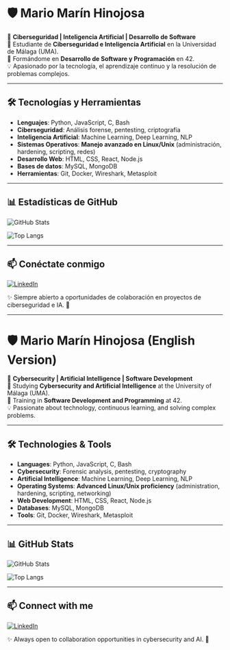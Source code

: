 # 🛡️ Mario Marín Hinojosa  

🔹 **Ciberseguridad | Inteligencia Artificial | Desarrollo de Software**  
📍 Estudiante de **Ciberseguridad e Inteligencia Artificial** en la Universidad de Málaga (UMA).  
📍 Formándome en **Desarrollo de Software y Programación** en 42.  
💡 Apasionado por la tecnología, el aprendizaje continuo y la resolución de problemas complejos.  

---

## 🛠 Tecnologías y Herramientas  
- **Lenguajes**: Python, JavaScript, C, Bash  
- **Ciberseguridad**: Análisis forense, pentesting, criptografía  
- **Inteligencia Artificial**: Machine Learning, Deep Learning, NLP  
- **Sistemas Operativos**: **Manejo avanzado en Linux/Unix** (administración, hardening, scripting, redes)  
- **Desarrollo Web**: HTML, CSS, React, Node.js  
- **Bases de datos**: MySQL, MongoDB  
- **Herramientas**: Git, Docker, Wireshark, Metasploit  

---

## 📊 Estadísticas de GitHub  
![GitHub Stats](https://github-readme-stats.vercel.app/api?username=mmarhin&show_icons=true&theme=dark)  

![Top Langs](https://github-readme-stats.vercel.app/api/top-langs/?username=mmarhin&layout=compact&theme=dark)  

---

## 📫 Conéctate conmigo  
[![LinkedIn](https://img.shields.io/badge/LinkedIn-Mario%20Mar%C3%ADn-blue?style=flat-square&logo=linkedin)](https://es.linkedin.com/in/mario-mar%C3%ADn-hinojosa-9924aa214)  

✨ Siempre abierto a oportunidades de colaboración en proyectos de ciberseguridad e IA. 🚀  

---

# 🛡️ Mario Marín Hinojosa (English Version)  

🔹 **Cybersecurity | Artificial Intelligence | Software Development**  
📍 Studying **Cybersecurity and Artificial Intelligence** at the University of Málaga (UMA).  
📍 Training in **Software Development and Programming** at 42.  
💡 Passionate about technology, continuous learning, and solving complex problems.  

---

## 🛠 Technologies & Tools  
- **Languages**: Python, JavaScript, C, Bash  
- **Cybersecurity**: Forensic analysis, pentesting, cryptography  
- **Artificial Intelligence**: Machine Learning, Deep Learning, NLP  
- **Operating Systems**: **Advanced Linux/Unix proficiency** (administration, hardening, scripting, networking)  
- **Web Development**: HTML, CSS, React, Node.js  
- **Databases**: MySQL, MongoDB  
- **Tools**: Git, Docker, Wireshark, Metasploit  

---

## 📊 GitHub Stats  
![GitHub Stats](https://github-readme-stats.vercel.app/api?username=mmarhin&show_icons=true&theme=dark)  

![Top Langs](https://github-readme-stats.vercel.app/api/top-langs/?username=mmarhin&layout=compact&theme=dark)  

---

## 📫 Connect with me  
[![LinkedIn](https://img.shields.io/badge/LinkedIn-Mario%20Mar%C3%ADn-blue?style=flat-square&logo=linkedin)](https://es.linkedin.com/in/mario-mar%C3%ADn-hinojosa-9924aa214)  

✨ Always open to collaboration opportunities in cybersecurity and AI. 🚀  
